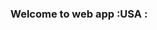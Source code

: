 <html>

<head>
   <title>sample App</title>
</head>
<body>
   <h3>Welcome to web app :USA :</h3>
</body>
</html>
